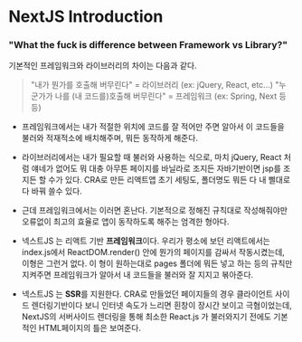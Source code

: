 # NextJS Introduction

### "What the fuck is difference between Framework vs Library?"

기본적인 프레임워크와 라이브러리의 차이는 다음과 같다.

> "내가 뭔가를 호출해 버무린다" = 라이브러리 (ex: jQuery, React, etc...)
> "누군가가 나를 (내 코드를)호출해 버무린다" = 프레임워크 (ex: Spring, Next 등등)

-   프레임워크에서는 내가 적절한 위치에 코드를 잘 적어만 주면 알아서 이 코드들을 불러와 적재적소에 배치해주며, 뭐든 동작하게 해준다.

-   라이브러리에서는 내가 필요할 때 불러와 사용하는 식으로, 마치 jQuery, React 처럼 얘네가 없어도 뭐 대충 아무튼 페이지를 바닐라로 조지든 자바기반이면 jsp를 조지든 할 수가 있다. CRA로 만든 리액트앱 초기 세팅도, 폴더명도 뭐든 다 내 삘대로 다 바꿔 쓸수 있다.

-   근데 프레임워크에서는 이러면 혼난다. 기본적으로 정해진 규칙대로 작성해줘야만 오류없이 최고의 효율로 앱이 동작하도록 해주는 엄격한 형아다.

-   넥스트JS 는 리액트 기반 **프레임워크**이다. 우리가 평소에 보던 리액트에서는 index.js에서 ReactDOM.render() 안에 뭔가의 페이지를 감싸서 작동시켰는데, 이형은 그런거 없다. 이 형이 원하는대로 pages 폴더에 뭐든 넣고 하는 등의 규칙만 지켜주면 프레임워크가 알아서 내 코드들을 불러와 잘 지지고 볶아준다.

-   넥스트JS 는 **SSR**를 지원한다. CRA로 만들었던 페이지들의 경우 클라이언트 사이드 렌더링기반이다 보니 인터넷 속도가 느리면 흰창이 장시간 보이고 극혐이었는데, NextJS의 서버사이드 렌더링을 통해 최소한 React.js 가 불러와지기 전에도 기본적인 HTML페이지의 틀은 보여준다.
